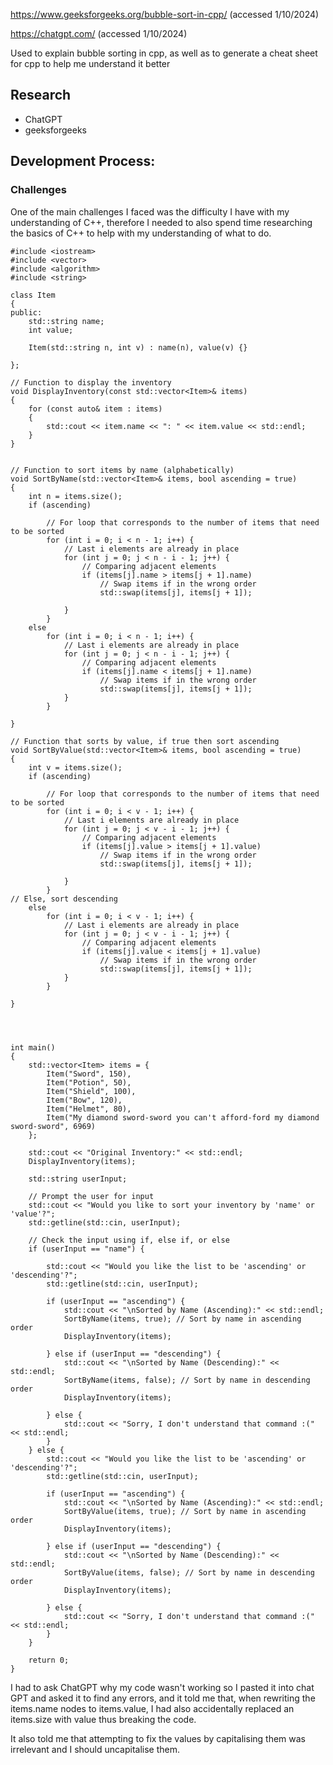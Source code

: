 https://www.geeksforgeeks.org/bubble-sort-in-cpp/ (accessed 1/10/2024)

https://chatgpt.com/ (accessed 1/10/2024)

Used to explain bubble sorting in cpp, as well as to generate a cheat sheet for cpp to help me understand it better

## Research
- ChatGPT
- geeksforgeeks

## Development Process:


### Challenges
One of the main challenges I faced was the difficulty I have with my understanding of C++, therefore I needed to also spend time researching the basics of C++ to help with my understanding of what to do.


```
#include <iostream>
#include <vector>
#include <algorithm>
#include <string>

class Item
{
public:
    std::string name;
    int value;
    
    Item(std::string n, int v) : name(n), value(v) {}

};

// Function to display the inventory
void DisplayInventory(const std::vector<Item>& items)
{
    for (const auto& item : items)
    {
        std::cout << item.name << ": " << item.value << std::endl;
    }
}


// Function to sort items by name (alphabetically)
void SortByName(std::vector<Item>& items, bool ascending = true)
{
    int n = items.size();
    if (ascending)
        
        // For loop that corresponds to the number of items that need to be sorted
        for (int i = 0; i < n - 1; i++) {
            // Last i elements are already in place
            for (int j = 0; j < n - i - 1; j++) {
                // Comparing adjacent elements
                if (items[j].name > items[j + 1].name)
                    // Swap items if in the wrong order
                    std::swap(items[j], items[j + 1]);
                
            }
        } 
    else
        for (int i = 0; i < n - 1; i++) {
            // Last i elements are already in place
            for (int j = 0; j < n - i - 1; j++) {
                // Comparing adjacent elements
                if (items[j].name < items[j + 1].name)
                    // Swap items if in the wrong order
                    std::swap(items[j], items[j + 1]);
            }
        }
         
}

// Function that sorts by value, if true then sort ascending
void SortByValue(std::vector<Item>& items, bool ascending = true)
{
    int v = items.size();
    if (ascending)
        
        // For loop that corresponds to the number of items that need to be sorted
        for (int i = 0; i < v - 1; i++) {
            // Last i elements are already in place
            for (int j = 0; j < v - i - 1; j++) {
                // Comparing adjacent elements
                if (items[j].value > items[j + 1].value)
                    // Swap items if in the wrong order
                    std::swap(items[j], items[j + 1]);
                
            }
        } 
// Else, sort descending
    else
        for (int i = 0; i < v - 1; i++) {
            // Last i elements are already in place
            for (int j = 0; j < v - i - 1; j++) {
                // Comparing adjacent elements
                if (items[j].value < items[j + 1].value)
                    // Swap items if in the wrong order
                    std::swap(items[j], items[j + 1]);
            }
        }
         
}




int main()
{
    std::vector<Item> items = {
        Item("Sword", 150),
        Item("Potion", 50),
        Item("Shield", 100),
        Item("Bow", 120),
        Item("Helmet", 80),
        Item("My diamond sword-sword you can't afford-ford my diamond sword-sword", 6969)
    };

    std::cout << "Original Inventory:" << std::endl;
    DisplayInventory(items);
    
    std::string userInput;
    
    // Prompt the user for input
    std::cout << "Would you like to sort your inventory by 'name' or 'value'?";
    std::getline(std::cin, userInput);
    
    // Check the input using if, else if, or else
    if (userInput == "name") {
        
        std::cout << "Would you like the list to be 'ascending' or 'descending'?";
        std::getline(std::cin, userInput);
        
        if (userInput == "ascending") {
            std::cout << "\nSorted by Name (Ascending):" << std::endl;
            SortByName(items, true); // Sort by name in ascending order
            DisplayInventory(items);
            
        } else if (userInput == "descending") {
            std::cout << "\nSorted by Name (Descending):" << std::endl;
            SortByName(items, false); // Sort by name in descending order
            DisplayInventory(items); 
            
        } else {
            std::cout << "Sorry, I don't understand that command :(" << std::endl;
        }
    } else {
        std::cout << "Would you like the list to be 'ascending' or 'descending'?";
        std::getline(std::cin, userInput);
        
        if (userInput == "ascending") {
            std::cout << "\nSorted by Name (Ascending):" << std::endl;
            SortByValue(items, true); // Sort by name in ascending order
            DisplayInventory(items);
            
        } else if (userInput == "descending") {
            std::cout << "\nSorted by Name (Descending):" << std::endl;
            SortByValue(items, false); // Sort by name in descending order
            DisplayInventory(items); 
            
        } else {
            std::cout << "Sorry, I don't understand that command :(" << std::endl;
        }
    }
    
    return 0;
}
```

I had to ask ChatGPT why my code wasn't working so I pasted it into chat GPT and asked it to find any errors, and it told me that, when rewriting the items.name nodes to items.value, I had also accidentally replaced an items.size with value thus breaking the code.

It also told me that attempting to fix the values by capitalising them was irrelevant and I should uncapitalise them.